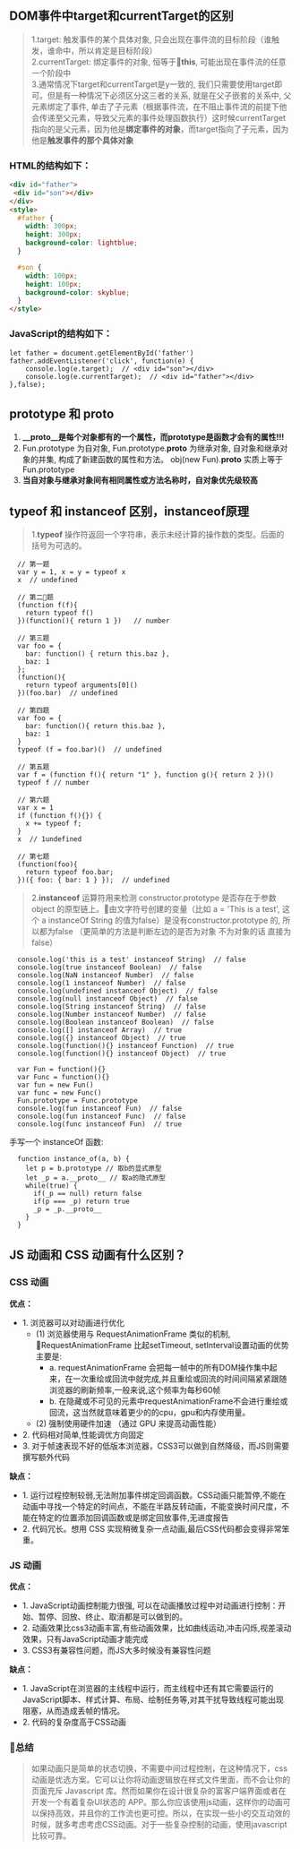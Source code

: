 ## DOM事件中target和currentTarget的区别
> 1.target: 触发事件的某个具体对象, 只会出现在事件流的目标阶段（谁触发，谁命中，所以肯定是目标阶段）<br>
  2.currentTarget: 绑定事件的对象, 恒等于**this**, 可能出现在事件流的任意一个阶段中<br>
  3.通常情况下target和currentTarget是y一致的, 我们只需要使用target即可。但是有一种情况下必须区分这三者的关系, 就是在父子嵌套的关系中, 父元素绑定了事件, 单击了子元素（根据事件流，在不阻止事件流的前提下他会传递至父元素，导致父元素的事件处理函数执行）这时候currentTarget指向的是父元素，因为他是**绑定事件的对象**，而target指向了子元素，因为他是**触发事件的那个具体对象**

### HTML的结构如下：
  ``` html js
  <div id="father">
   <div id="son"></div>
  </div>
  <style>
    #father {
      width: 300px;
      height: 300px;
      background-color: lightblue;
    }

    #son {
      width: 100px;
      height: 100px;
      background-color: skyblue;
    }
  </style>
  ```
### JavaScript的结构如下：
  ```JS
  let father = document.getElementById('father')
  father.addEventListener('click', function(e) {
      console.log(e.target);  // <div id="son"></div>
      console.log(e.currentTarget);  // <div id="father"></div>
  },false);
  ```
## prototype 和 __proto__ 
1. **__proto__是每个对象都有的一个属性，而prototype是函数才会有的属性!!!**
2. Fun.prototype 为自对象, Fun.prototype.__proto__ 为继承对象, 自对象和继承对象的并集, 构成了新建函数的属性和方法。
  obj(new Fun).__proto__ 实质上等于Fun.prototype <br>
3. **当自对象与继承对象间有相同属性或方法名称时，自对象优先级较高**

## typeof 和 instanceof 区别，instanceof原理
> 1.**typeof** 操作符返回一个字符串，表示未经计算的操作数的类型。后面的括号为可选的。
```JS
  // 第一题
  var y = 1, x = y = typeof x
  x  // undefined

  // 第二题
  (function f(f){
    return typeof f()
  })(function(){ return 1 })   // number

  // 第三题
  var foo = {
    bar: function() { return this.baz },
    baz: 1
  };
  (function(){
    return typeof arguments[0]()
  })(foo.bar)  // undefined

  // 第四题
  var foo = {
    bar: function(){ return this.baz },
    baz: 1
  }
  typeof (f = foo.bar)()  // undefined

  // 第五题
  var f = (function f(){ return "1" }, function g(){ return 2 })()
  typeof f // number

  // 第六题
  var x = 1
  if (function f(){}) {
    x += typeof f;
  }
  x  // 1undefined

  // 第七题
  (function(foo){
    return typeof foo.bar;
  })({ foo: { bar: 1 } });  // undefined

```
> 2.**instanceof** 运算符用来检测 constructor.prototype 是否存在于参数    object 的原型链上。由文字符号创建的变量（比如 a = 'This is a test', 这个 a instanceOf String 的值为false）是没有constructor.prototype 的, 所以都为false （更简单的方法是判断左边的是否为对象 不为对象的话 直接为false）
```JS
  console.log('this is a test' instanceof String)  // false
  console.log(true instanceof Boolean)  // false
  console.log(NaN instanceof Number)  // false
  console.log(1 instanceof Number)  // false
  console.log(undefined instanceof Object)  // false
  console.log(null instanceof Object)  // false
  console.log(String instanceof String)  // false
  console.log(Number instanceof Number)  // false
  console.log(Boolean instanceof Boolean)  // false
  console.log([] instanceof Array)  // true
  console.log({} instanceof Object)  // true
  console.log(function(){} instanceof Function)  // true
  console.log(function(){} instanceof Object)  // true

  var Fun = function(){}
  var Func = function(){}
  var fun = new Fun()
  var func = new Func()
  Fun.prototype = Func.prototype
  console.log(fun instanceof Fun)  // false
  console.log(fun instanceof Func)  // false
  console.log(func instanceof Fun)  // true
```
手写一个 instanceOf 函数: 
``` JS
  function instance_of(a, b) {
    let p = b.prototype // 取b的显式原型
    let _p = a.__proto__ // 取a的隐式原型
    while(true) {
      if(_p == null) return false
      if(p === _p) return true
      _p = _p.__proto__
    }
  } 
```

## JS 动画和 CSS 动画有什么区别？
### CSS 动画

**优点：**<br>
- 1.&nbsp;浏览器可以对动画进行优化<br>
  - (1)&nbsp;浏览器使用与 RequestAnimationFrame 类似的机制, RequestAnimationFrame 比起setTimeout, setInterval设置动画的优势主要是:
    - a.&nbsp;requestAnimationFrame 会把每一帧中的所有DOM操作集中起来，在一次重绘或回流中就完成,并且重绘或回流的时间间隔紧紧跟随浏览器的刷新频率,一般来说,这个频率为每秒60帧
    - b.&nbsp;在隐藏或不可见的元素中requestAnimationFrame不会进行重绘或回流，这当然就意味着更少的的cpu，gpu和内存使用量。
  - (2)&nbsp;强制使用硬件加速 （通过 GPU 来提高动画性能）
- 2.&nbsp;代码相对简单,性能调优方向固定
- 3.&nbsp;对于帧速表现不好的低版本浏览器，CSS3可以做到自然降级，而JS则需要撰写额外代码

**缺点：**<br>
- 1.&nbsp;运行过程控制较弱,无法附加事件绑定回调函数。CSS动画只能暂停,不能在动画中寻找一个特定的时间点，不能在半路反转动画，不能变换时间尺度，不能在特定的位置添加回调函数或是绑定回放事件,无进度报告
- 2.&nbsp;代码冗长。想用 CSS 实现稍微复杂一点动画,最后CSS代码都会变得非常笨重。

### JS 动画

**优点：**<br>
- 1.&nbsp;JavaScript动画控制能力很强, 可以在动画播放过程中对动画进行控制：开始、暂停、回放、终止、取消都是可以做到的。
- 2.&nbsp;动画效果比css3动画丰富,有些动画效果，比如曲线运动,冲击闪烁,视差滚动效果，只有JavaScript动画才能完成
- 3.&nbsp;CSS3有兼容性问题，而JS大多时候没有兼容性问题

**缺点：**<br>
- 1.&nbsp;JavaScript在浏览器的主线程中运行，而主线程中还有其它需要运行的JavaScript脚本、样式计算、布局、绘制任务等,对其干扰导致线程可能出现阻塞，从而造成丢帧的情况。
- 2.&nbsp;代码的复杂度高于CSS动画

### 总结
>如果动画只是简单的状态切换，不需要中间过程控制，在这种情况下，css动画是优选方案。它可以让你将动画逻辑放在样式文件里面，而不会让你的页面充斥 Javascript 库。然而如果你在设计很复杂的富客户端界面或者在开发一个有着复杂UI状态的 APP。那么你应该使用js动画，这样你的动画可以保持高效，并且你的工作流也更可控。所以，在实现一些小的交互动效的时候，就多考虑考虑CSS动画。对于一些复杂控制的动画，使用javascript比较可靠。
